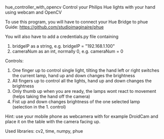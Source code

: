 hue_controller_with_opencv
Control your Philips Hue lights with your hand using webcam and OpenCV

To use this program, you will have to connect your Hue Bridge to phue
Guide: https://github.com/studioimaginaire/phue

You will also have to add a credentials.py file containing
1. bridgeIP as a string, e.g. bridgeIP = "192.168.1.100"
2. cameraNum as an int, normally 0, e.g. cameraNum = 0

Controls:
1. One finger up to control single light, tilting the hand left or right switches the current lamp, hand up and down changes the brightness
2. All fingers up to control all the lights, hand up and down changes the brightness
3. Only thumb up when you are ready, the lamps wont react to movement (helps taking the hand off the camera)
4. Fist up and down changes brightness of the one selected lamp (selection in the 1. control)

Hint: use your mobile phone as webcamera with for example DroidCam and place it on the table with the camera facing up.


Used libraries: cv2, time, numpy, phue
